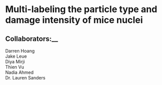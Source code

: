 # Multi-labeling the particle type and damage intensity of mice nuclei
## Collaborators:__
Darren Hoang <br />
Jake Leue <br />
Diya Mirji <br />
Thien Vu <br />
Nadia Ahmed <br />
Dr. Lauren Sanders
